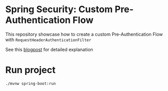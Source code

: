 # Spring Security: Custom Pre-Authentication Flow

This repository showcase how to create a custom Pre-Authentication Flow with `RequestHeaderAuthenticationFilter`

See this [blogpost](https://bwgjoseph.com/spring-security-custom-pre-authentication-flow) for detailed explanation

# Run project

```bash
./mvnw spring-boot:run
```
